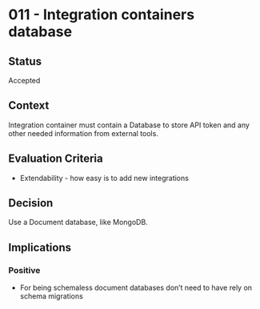 # 011 - Integration containers database

## Status

Accepted

## Context

Integration container must contain a Database to store API token and any other needed information from external tools.

## Evaluation Criteria

- Extendability - how easy is to add new integrations

## Decision

Use a Document database, like MongoDB.  

## Implications

### Positive

- For being schemaless document databases don’t need to have rely on schema migrations
